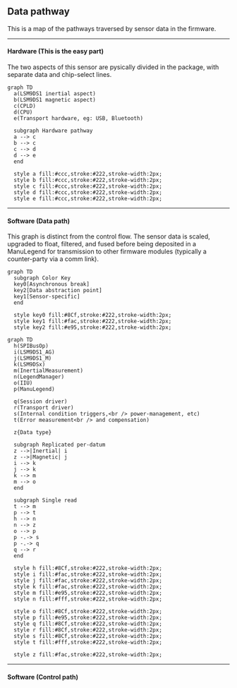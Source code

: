 ## Data pathway

This is a map of the pathways traversed by sensor data in the firmware.

-----

#### Hardware (This is the easy part)

The two aspects of this sensor are pysically divided in the package, with separate data and chip-select lines.

  ```mermaid
  graph TD
    a(LSM9DS1 inertial aspect)
    b(LSM9DS1 magnetic aspect)
    c(CPLD)
    d(CPU)
    e(Transport hardware, eg: USB, Bluetooth)

    subgraph Hardware pathway
    a --> c
    b --> c
    c --> d
    d --> e
    end

    style a fill:#ccc,stroke:#222,stroke-width:2px;
    style b fill:#ccc,stroke:#222,stroke-width:2px;
    style c fill:#ccc,stroke:#222,stroke-width:2px;
    style d fill:#ccc,stroke:#222,stroke-width:2px;
    style e fill:#ccc,stroke:#222,stroke-width:2px;

  ```

-----

#### Software (Data path)

This graph is distinct from the control flow. The sensor data is scaled, upgraded to float, filtered, and fused before being deposited in a ManuLegend for transmission to other firmware modules (typically a counter-party via a comm link).

  ```mermaid
  graph TD
    subgraph Color Key
    key0[Asynchronous break]
    key2[Data abstraction point]
    key1[Sensor-specific]
    end

    style key0 fill:#8Cf,stroke:#222,stroke-width:2px;
    style key1 fill:#fac,stroke:#222,stroke-width:2px;
    style key2 fill:#e95,stroke:#222,stroke-width:2px;
  ```

  ```mermaid
  graph TD
    h(SPIBusOp)
    i(LSM9DS1_AG)
    j(LSM9DS1_M)
    k(LSM9DSx)
    m(InertialMeasurement)
    n(LegendManager)
    o(IIU)
    p(ManuLegend)

    q(Session driver)
    r(Transport driver)
    s(Internal condition triggers,<br /> power-management, etc)
    t(Error measurement<br /> and compensation)

    z{Data type}

    subgraph Replicated per-datum
    z -->|Inertial| i
    z -->|Magnetic| j
    i --> k
    j --> k
    k --> m
    m --> o
    end

    subgraph Single read
    t --> m
    p --> t
    h --> n
    n --> z
    o --> p
    p -.-> s
    p -.-> q
    q --> r
    end

    style h fill:#8Cf,stroke:#222,stroke-width:2px;
    style i fill:#fac,stroke:#222,stroke-width:2px;
    style j fill:#fac,stroke:#222,stroke-width:2px;
    style k fill:#fac,stroke:#222,stroke-width:2px;
    style m fill:#e95,stroke:#222,stroke-width:2px;
    style n fill:#fff,stroke:#222,stroke-width:2px;

    style o fill:#8Cf,stroke:#222,stroke-width:2px;
    style p fill:#e95,stroke:#222,stroke-width:2px;
    style q fill:#8Cf,stroke:#222,stroke-width:2px;
    style r fill:#8Cf,stroke:#222,stroke-width:2px;
    style s fill:#8Cf,stroke:#222,stroke-width:2px;
    style t fill:#fff,stroke:#222,stroke-width:2px;

    style z fill:#fac,stroke:#222,stroke-width:2px;
  ```

-----

#### Software (Control path)
